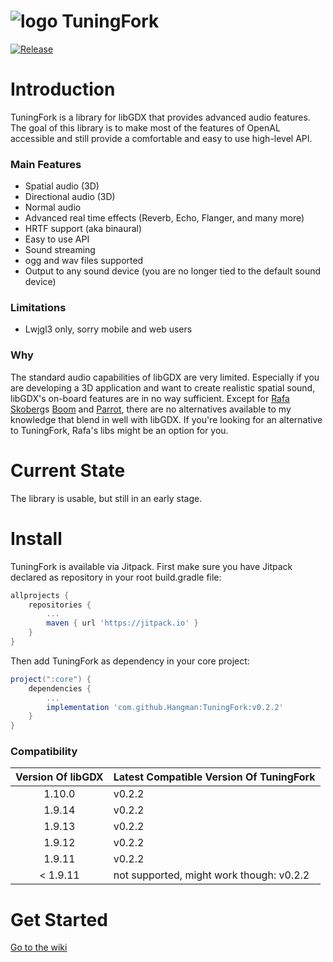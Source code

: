 # ![logo](https://github.com/Hangman/TuningFork/blob/master/pageBin/logo.png) TuningFork
[![Release](https://jitpack.io/v/Hangman/TuningFork.svg)](https://jitpack.io/#Hangman/TuningFork)

# Introduction
TuningFork is a library for libGDX that provides advanced audio features. The goal of this library is to make most of the features of OpenAL accessible and still provide a comfortable and easy to use high-level API.

### Main Features
* Spatial audio (3D)
* Directional audio (3D)
* Normal audio
* Advanced real time effects (Reverb, Echo, Flanger, and many more)
* HRTF support (aka binaural)
* Easy to use API
* Sound streaming
* ogg and wav files supported
* Output to any sound device (you are no longer tied to the default sound device)

### Limitations
* Lwjgl3 only, sorry mobile and web users

### Why
The standard audio capabilities of libGDX are very limited. Especially if you are developing a 3D application and want to create realistic spatial sound, libGDX's on-board features are in no way sufficient.
Except for [Rafa Skoberg](https://github.com/rafaskb)s [Boom](https://github.com/rafaskb/Parrot) and [Parrot](https://github.com/rafaskb/Parrot), there are no alternatives available to my knowledge that blend in well with libGDX.
If you're looking for an alternative to TuningFork, Rafa's libs might be an option for you.

# Current State
The library is usable, but still in an early stage.

# Install
TuningFork is available via Jitpack.
First make sure you have Jitpack declared as repository in your root build.gradle file:
```groovy
allprojects {
    repositories {
        ...
        maven { url 'https://jitpack.io' }
    }
}
```

Then add TuningFork as dependency in your core project: 

```groovy
project(":core") {
    dependencies {
    	...
        implementation 'com.github.Hangman:TuningFork:v0.2.2'
    }
}
```
### Compatibility
| Version Of libGDX | Latest Compatible Version Of TuningFork |
|      :----:         | :---                          |
| 1.10.0 | v0.2.2 |
| 1.9.14 | v0.2.2 |
| 1.9.13 | v0.2.2 |
| 1.9.12 | v0.2.2 |
| 1.9.11 | v0.2.2 |
| < 1.9.11 | not supported, might work though: v0.2.2 |

# Get Started
[Go to the wiki](https://github.com/Hangman/TuningFork/wiki)
